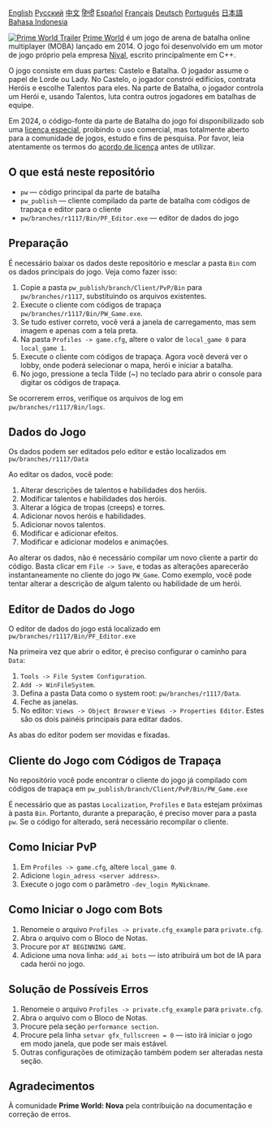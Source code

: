 [English](README.md)        [Русский](README_Russian.md)        [中文](README_Chinese.md)        [हिन्दी](README_Hindi.md)        [Español](README_Spanish.md)        [Français](README_French.md)        [Deutsch](README_German.md)        [Português](README_Portuguese.md)        [日本語](README_Japanese.md)        [Bahasa Indonesia](README_Indonesian.md)

[![Prime World Trailer](PW_trailer.png)](https://youtu.be/Fkd-zva4npI)
[Prime World](https://wikipedia.org/wiki/Prime_World) é um jogo de arena de batalha online multiplayer (MOBA) lançado em 2014. O jogo foi desenvolvido em um motor de jogo próprio pela empresa [Nival](http://nival.com/), escrito principalmente em C++.

O jogo consiste em duas partes: Castelo e Batalha. O jogador assume o papel de Lorde ou Lady. No Castelo, o jogador constrói edifícios, contrata Heróis e escolhe Talentos para eles. Na parte de Batalha, o jogador controla um Herói e, usando Talentos, luta contra outros jogadores em batalhas de equipe.

Em 2024, o código-fonte da parte de Batalha do jogo foi disponibilizado sob uma [licença especial](LICENSE.md), proibindo o uso comercial, mas totalmente aberto para a comunidade de jogos, estudo e fins de pesquisa.
Por favor, leia atentamente os termos do [acordo de licença](LICENSE.md) antes de utilizar.

## O que está neste repositório
- `pw` — código principal da parte de batalha
- `pw_publish` — cliente compilado da parte de batalha com códigos de trapaça e editor para o cliente
- `pw/branches/r1117/Bin/PF_Editor.exe` — editor de dados do jogo

## Preparação
É necessário baixar os dados deste repositório e mesclar a pasta `Bin` com os dados principais do jogo. Veja como fazer isso:

1. Copie a pasta `pw_publish/branch/Client/PvP/Bin` para `pw/branches/r1117`, substituindo os arquivos existentes.
2. Execute o cliente com códigos de trapaça `pw/branches/r1117/Bin/PW_Game.exe`.
3. Se tudo estiver correto, você verá a janela de carregamento, mas sem imagem e apenas com a tela preta.
4. Na pasta `Profiles -> game.cfg`, altere o valor de `local_game 0` para `local_game 1`.
5. Execute o cliente com códigos de trapaça. Agora você deverá ver o lobby, onde poderá selecionar o mapa, herói e iniciar a batalha.
6. No jogo, pressione a tecla Tilde (~) no teclado para abrir o console para digitar os códigos de trapaça.

Se ocorrerem erros, verifique os arquivos de log em `pw/branches/r1117/Bin/logs`.

## Dados do Jogo
Os dados podem ser editados pelo editor e estão localizados em `pw/branches/r1117/Data`

Ao editar os dados, você pode:
1. Alterar descrições de talentos e habilidades dos heróis.
2. Modificar talentos e habilidades dos heróis.
3. Alterar a lógica de tropas (creeps) e torres.
4. Adicionar novos heróis e habilidades.
5. Adicionar novos talentos.
6. Modificar e adicionar efeitos.
7. Modificar e adicionar modelos e animações.

Ao alterar os dados, não é necessário compilar um novo cliente a partir do código. Basta clicar em `File -> Save`, e todas as alterações aparecerão instantaneamente no cliente do jogo `PW_Game`. Como exemplo, você pode tentar alterar a descrição de algum talento ou habilidade de um herói.

## Editor de Dados do Jogo
O editor de dados do jogo está localizado em `pw/branches/r1117/Bin/PF_Editor.exe`

Na primeira vez que abrir o editor, é preciso configurar o caminho para `Data`:
1. `Tools -> File System Configuration`.
2. `Add -> WinFileSystem`.
3. Defina a pasta Data como o system root: `pw/branches/r1117/Data`.
4. Feche as janelas.
5. No editor: `Views -> Object Browser` e `Views -> Properties Editor`. Estes são os dois painéis principais para editar dados.

As abas do editor podem ser movidas e fixadas.

## Cliente do Jogo com Códigos de Trapaça
No repositório você pode encontrar o cliente do jogo já compilado com códigos de trapaça em `pw_publish/branch/Client/PvP/Bin/PW_Game.exe`

É necessário que as pastas `Localization`, `Profiles` e `Data` estejam próximas à pasta `Bin`. Portanto, durante a preparação, é preciso mover para a pasta `pw`. Se o código for alterado, será necessário recompilar o cliente.

## Como Iniciar PvP
1. Em `Profiles -> game.cfg`, altere `local_game 0`.
2. Adicione `login_adress <server address>`.
3. Execute o jogo com o parâmetro `-dev_login MyNickname`.

## Como Iniciar o Jogo com Bots
1. Renomeie o arquivo `Profiles -> private.cfg_example` para `private.cfg`.
2. Abra o arquivo com o Bloco de Notas.
3. Procure por `AT BEGINNING GAME`.
4. Adicione uma nova linha: `add_ai bots` — isto atribuirá um bot de IA para cada herói no jogo.

## Solução de Possíveis Erros
1. Renomeie o arquivo `Profiles -> private.cfg_example` para `private.cfg`.
2. Abra o arquivo com o Bloco de Notas.
3. Procure pela seção `performance section`.
4. Procure pela linha `setvar gfx_fullscreen = 0` — isto irá iniciar o jogo em modo janela, que pode ser mais estável.
5. Outras configurações de otimização também podem ser alteradas nesta seção.

## Agradecimentos
À comunidade **Prime World: Nova** pela contribuição na documentação e correção de erros.
